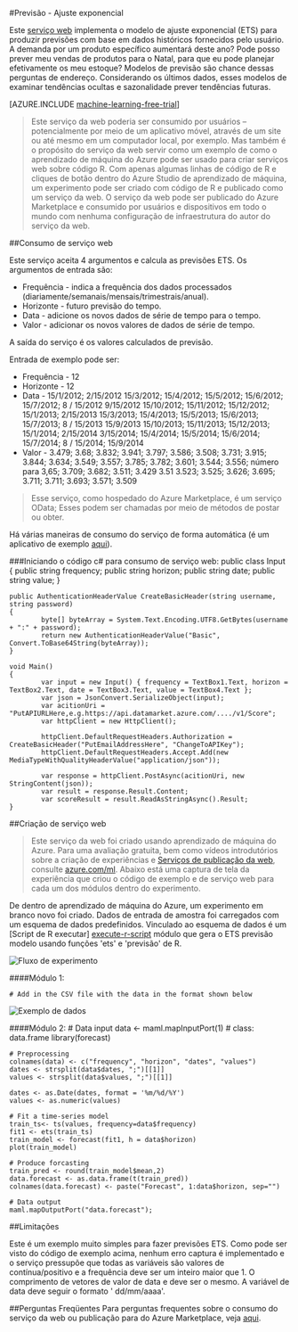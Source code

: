 <properties 
    pageTitle="Ajuste exponencial a previsão | Microsoft Azure" 
    description="Serviço da Web: suavização exponencial de previsão" 
    services="machine-learning" 
    documentationCenter="" 
    authors="xueshanz" 
    manager="jhubbard" 
    editor="cgronlun"/>

<tags 
    ms.service="machine-learning" 
    ms.workload="data-services" 
    ms.tgt_pltfrm="na" 
    ms.devlang="na" 
    ms.topic="article" 
    ms.date="08/17/2016" 
    ms.author="xueshzha"/> 


#<a name="forecasting---exponential-smoothing"></a>Previsão - Ajuste exponencial 

Este [serviço web]( https://datamarket.azure.com/dataset/aml_labs/ets) implementa o modelo de ajuste exponencial (ETS) para produzir previsões com base em dados históricos fornecidos pelo usuário. A demanda por um produto específico aumentará deste ano? Pode posso prever meu vendas de produtos para o Natal, para que eu pode planejar efetivamente os meu estoque? Modelos de previsão são chance dessas perguntas de endereço. Considerando os últimos dados, esses modelos de examinar tendências ocultas e sazonalidade prever tendências futuras.  


[AZURE.INCLUDE [machine-learning-free-trial](../../includes/machine-learning-free-trial.md)]
 
>Este serviço da web poderia ser consumido por usuários – potencialmente por meio de um aplicativo móvel, através de um site ou até mesmo em um computador local, por exemplo. Mas também é o propósito do serviço da web servir como um exemplo de como o aprendizado de máquina do Azure pode ser usado para criar serviços web sobre código R. Com apenas algumas linhas de código de R e cliques de botão dentro do Azure Studio de aprendizado de máquina, um experimento pode ser criado com código de R e publicado como um serviço da web. O serviço da web pode ser publicado do Azure Marketplace e consumido por usuários e dispositivos em todo o mundo com nenhuma configuração de infraestrutura do autor do serviço da web.
 
##<a name="consumption-of-web-service"></a>Consumo de serviço web 
 
Este serviço aceita 4 argumentos e calcula as previsões ETS.
Os argumentos de entrada são:

* Frequência - indica a frequência dos dados processados (diariamente/semanais/mensais/trimestrais/anual).
* Horizonte - futuro previsão do tempo.
* Data - adicione os novos dados de série de tempo para o tempo.
* Valor - adicionar os novos valores de dados de série de tempo.

A saída do serviço é os valores calculados de previsão.

Entrada de exemplo pode ser: 

* Frequência - 12
* Horizonte - 12
* Data - 15/1/2012; 2/15/2012 15/3/2012; 15/4/2012; 15/5/2012; 15/6/2012; 15/7/2012; 8 / 15/2012 9/15/2012 15/10/2012; 15/11/2012; 15/12/2012; 15/1/2013; 2/15/2013 15/3/2013; 15/4/2013; 15/5/2013; 15/6/2013; 15/7/2013; 8 / 15/2013 15/9/2013 15/10/2013; 15/11/2013; 15/12/2013; 15/1/2014; 2/15/2014 3/15/2014; 15/4/2014; 15/5/2014; 15/6/2014; 15/7/2014; 8 / 15/2014; 15/9/2014
* Valor - 3.479; 3.68; 3.832; 3.941; 3.797; 3.586; 3.508; 3.731; 3.915; 3.844; 3.634; 3.549; 3.557; 3.785; 3.782; 3.601; 3.544; 3.556; número para 3,65; 3.709; 3.682; 3.511; 3.429 3.51 3.523; 3.525; 3.626; 3.695; 3.711; 3.711; 3.693; 3.571; 3.509
 
>Esse serviço, como hospedado do Azure Marketplace, é um serviço OData; Esses podem ser chamadas por meio de métodos de postar ou obter. 

Há várias maneiras de consumo do serviço de forma automática (é um aplicativo de exemplo [aqui](http://microsoftazuremachinelearning.azurewebsites.net/etsForecasting.aspx)).

###<a name="starting-c-code-for-web-service-consumption"></a>Iniciando o código c# para consumo de serviço web:
    public class Input
    {
            public string frequency;
            public string horizon;
            public string date;
            public string value;
    }
    
    public AuthenticationHeaderValue CreateBasicHeader(string username, string password)
    {
            byte[] byteArray = System.Text.Encoding.UTF8.GetBytes(username + ":" + password);
            return new AuthenticationHeaderValue("Basic", Convert.ToBase64String(byteArray));
    }

    void Main()
    {
            var input = new Input() { frequency = TextBox1.Text, horizon = TextBox2.Text, date = TextBox3.Text, value = TextBox4.Text };
            var json = JsonConvert.SerializeObject(input);
            var acitionUri = "PutAPIURLHere,e.g.https://api.datamarket.azure.com/..../v1/Score";
            var httpClient = new HttpClient();
    
            httpClient.DefaultRequestHeaders.Authorization = CreateBasicHeader("PutEmailAddressHere", "ChangeToAPIKey");
            httpClient.DefaultRequestHeaders.Accept.Add(new MediaTypeWithQualityHeaderValue("application/json"));
    
            var response = httpClient.PostAsync(acitionUri, new StringContent(json));
            var result = response.Result.Content;
            var scoreResult = result.ReadAsStringAsync().Result;
    }



##<a name="creation-of-web-service"></a>Criação de serviço web 

>Este serviço da web foi criado usando aprendizado de máquina do Azure. Para uma avaliação gratuita, bem como vídeos introdutórios sobre a criação de experiências e [Serviços de publicação da web](machine-learning-publish-a-machine-learning-web-service.md), consulte [azure.com/ml](http://azure.com/ml). Abaixo está uma captura de tela da experiência que criou o código de exemplo e de serviço web para cada um dos módulos dentro do experimento.

De dentro de aprendizado de máquina do Azure, um experimento em branco novo foi criado. Dados de entrada de amostra foi carregados com um esquema de dados predefinidos. Vinculado ao esquema de dados é um [Script de R executar] [ execute-r-script] módulo que gera o ETS previsão modelo usando funções 'ets' e 'previsão' de R. 


![Fluxo de experimento][2]

####<a name="module-1"></a>Módulo 1:
 
    # Add in the CSV file with the data in the format shown below 
![Exemplo de dados][3]   

####<a name="module-2"></a>Módulo 2:
    # Data input
    data <- maml.mapInputPort(1) # class: data.frame
    library(forecast)
    
    # Preprocessing
    colnames(data) <- c("frequency", "horizon", "dates", "values")
    dates <- strsplit(data$dates, ";")[[1]]
    values <- strsplit(data$values, ";")[[1]]
    
    dates <- as.Date(dates, format = '%m/%d/%Y')
    values <- as.numeric(values)
    
    # Fit a time-series model
    train_ts<- ts(values, frequency=data$frequency)
    fit1 <- ets(train_ts)
    train_model <- forecast(fit1, h = data$horizon)
    plot(train_model)
    
    # Produce forcasting
    train_pred <- round(train_model$mean,2)
    data.forecast <- as.data.frame(t(train_pred))
    colnames(data.forecast) <- paste("Forecast", 1:data$horizon, sep="")
    
    # Data output
    maml.mapOutputPort("data.forecast");

 
##<a name="limitations"></a>Limitações 

Este é um exemplo muito simples para fazer previsões ETS. Como pode ser visto do código de exemplo acima, nenhum erro captura é implementado e o serviço pressupõe que todas as variáveis são valores de contínua/positivo e a frequência deve ser um inteiro maior que 1. O comprimento de vetores de valor de data e deve ser o mesmo. A variável de data deve seguir o formato ' dd/mm/aaaa'.

##<a name="faq"></a>Perguntas Freqüentes
Para perguntas frequentes sobre o consumo do serviço da web ou publicação para do Azure Marketplace, veja [aqui](machine-learning-marketplace-faq.md).

[1]: ./media/machine-learning-r-csharp-forecasting-exponential-smoothing/ets-img1.png
[2]: ./media/machine-learning-r-csharp-forecasting-exponential-smoothing/ets-img2.png
[3]: ./media/machine-learning-r-csharp-forecasting-exponential-smoothing/ets-img3.png


<!-- Module References -->
[execute-r-script]: https://msdn.microsoft.com/library/azure/30806023-392b-42e0-94d6-6b775a6e0fd5/
 
